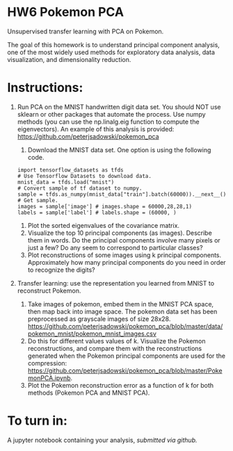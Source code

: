 # HW6 Pokemon PCA
Unsupervised transfer learning with PCA on Pokemon.

The goal of this homework is to understand principal component analysis, one of the most widely used methods for exploratory data analysis, data visualization, and dimensionality reduction. 

# Instructions:
1. Run PCA on the MNIST handwritten digit data set. You should NOT use sklearn or other packages that automate the process. Use numpy methods (you can use the np.linalg.eig function to compute the eigenvectors). An example of this analysis is provided: https://github.com/peterjsadowski/pokemon_pca
    1. Download the MNIST data set. One option is using the following code.
    ```
    import tensorflow_datasets as tfds
    # Use Tensorflow Datasets to download data.
    mnist_data = tfds.load("mnist")
    # Convert sample of tf dataset to numpy.
    sample = tfds.as_numpy(mnist_data["train"].batch(60000)).__next__() # Get sample.
    images = sample['image'] # images.shape = 60000,28,28,1)
    labels = sample['label'] # labels.shape = (60000, )
    ```
    1. Plot the sorted eigenvalues of the covariance matrix.
    1. Visualize the top 10 principal components (as images). Describe them in words. Do the principal components involve many pixels or just a few? Do any seem to correspond to particular classes?
    1. Plot reconstructions of some images using k principal components. Approximately how many principal components do you need in order to recognize the digits?

1. Transfer learning: use the representation you learned from MNIST to reconstruct Pokemon. 
    1. Take images of pokemon, embed them in the MNIST PCA space, then map back into image space. The pokemon data set has been preprocessed as grayscale images of size 28x28.
https://github.com/peterjsadowski/pokemon_pca/blob/master/data/pokemon_mnist/pokemon_mnist_images.csv
    1. Do this for different values values of k. Visualize the Pokemon reconstructions, and compare them with the reconstructions generated when the Pokemon principal components are used for the compression: https://github.com/peterjsadowski/pokemon_pca/blob/master/PokemonPCA.ipynb. 
    1. Plot the Pokemon reconstruction error as a function of k for both methods (Pokemon PCA and MNIST PCA). 


# To turn in:
A jupyter notebook containing your analysis, *submitted via github.*





